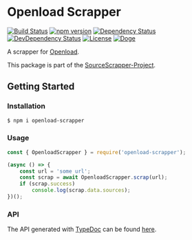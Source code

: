 # Openload Scrapper

[![Build Status](https://travis-ci.org/OpenByteDev/SourceScrapper.svg?branch=master)](https://travis-ci.org/OpenByteDev/SourceScrapper)
[![npm version](https://badge.fury.io/js/openload-scrapper.svg)](https://www.npmjs.com/package/openload-scrapper)
[![Dependency Status](https://david-dm.org/OpenByteDev/SourceScrapper/status.svg?path=packages%2Fopenload-scrapper)](https://david-dm.org/OpenByteDev/SourceScrapper?path=packages%2Fopenload-scrapper)
[![DevDependency Status](https://david-dm.org/OpenByteDev/SourceScrapper/dev-status.svg?path=packages%2Fopenload-scrapper)](https://david-dm.org/OpenByteDev/SourceScrapper?path=packages%2Fopenload-scrapper&type=dev)
[![License](https://img.shields.io/github/license/mashape/apistatus.svg)](https://opensource.org/licenses/MIT)
[![Doge](https://img.shields.io/badge/doge-wow-yellow.svg)]()

A scrapper for [Openload](https://www.oload.tv/).

This package is part of the [SourceScrapper-Project](https://github.com/OpenByteDev/SourceScrapper).


## Getting Started
### Installation
```bash
$ npm i openload-scrapper
```


### Usage

```js
const { OpenloadScrapper } = require('openload-scrapper');

(async () => {
    const url = 'some url';
    const scrap = await OpenloadScrapper.scrap(url);
    if (scrap.success)
        console.log(scrap.data.sources);
})();
```


### API
The API generated with [TypeDoc](http://typedoc.org/) can be found [here](https://openbytedev.github.io/SourceScrapper/packages/openload-scrapper/docs/).
